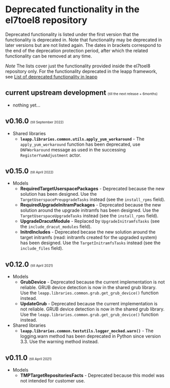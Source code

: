 # Deprecated functionality in the el7toel8 repository

Deprecated functionality is listed under the first version that the functionality
is deprecated in. Note that functionality may be deprecated in later versions
but are not listed again.
The dates in brackets correspond to the end of the deprecation protection period,
after which the related functionality can be removed at any time.

*Note* The lists cover just the functionality provided inside the el7toel8
repository only. For the functionality deprecated in the leapp
framework, see [List of deprecated functionality in leapp](../deprecation.html#list-of-deprecated-functionality-in-leapp)

## current upstream development <span style="font-size:0.5em; font-weight:normal">(till the next release + 6months)</span>

- nothing yet...

## v0.16.0 <span style="font-size:0.5em; font-weight:normal">(till September 2022)</span>

- Shared libraries
    - **`leapp.libraries.common.utils.apply_yum_workaround`** - The `apply_yum_workaround` function has been deprecated, use `DNFWorkaround` message as used in the successing `RegisterYumAdjustment` actor.

## v0.15.0 <span style="font-size:0.5em; font-weight:normal">(till April 2022)</span>
- Models
  - **RequiredTargetUserspacePackages** - Deprecated because the new solution has been designed. Use the `TargetUserspacePreupgradeTasks` instead (see the `install_rpms` field).
  - **RequiredUpgradeInitramPackages** - Deprecated because the new solution around the upgrade initramfs has been designed. Use the `TargetUserspaceUpgradeTasks` instead (see the `install_rpms` field).
  - **UpgradeDracutModule** - Replaced by `UpgradeInitramfsTasks` (see the `include_dracut_modules` field).
  - **InitrdIncludes** - Deprecated becase the new solution around the target initramfs (read: initramfs created for the upgraded system) has been designed. Use the `TargetInitramfsTasks` instead (see the `include_files` field).

## v0.12.0  <span style="font-size:0.5em; font-weight:normal">(till April  2021)</span>
- Models
   - **GrubDevice** - Deprecated because the current implementation is not reliable. GRUB device detection is now in the shared grub library. Use the `leapp.libraries.common.grub.get_grub_device()` function instead.
   - **UpdateGrub** - Deprecated because the current implementation is not reliable. GRUB device detection is now in the shared grub library. Use the `leapp.libraries.common.grub.get_grub_device()` function instead.
- Shared libraries
   - **`leapp.libraries.common.testutils.logger_mocked.warn()`** - The logging.warn method has been deprecated in Python since version  3.3. Use the warning method instead.

## v0.11.0 <span style="font-size:0.5em; font-weight:normal">(till April  2021)</span>
- Models
   - **TMPTargetRepositoriesFacts** - Deprecated because this model was not intended for customer use.


